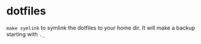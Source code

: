 # dotfiles

`make symlink` to symlink the dotfiles to your home dir. It will make a backup starting with `._`
